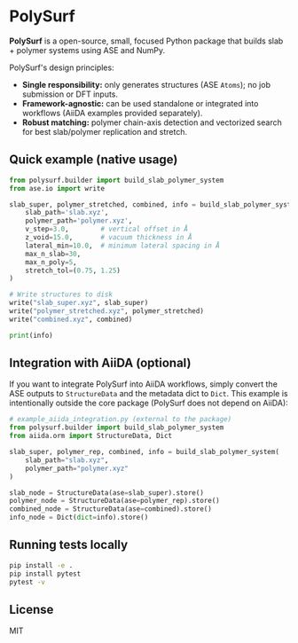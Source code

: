# PolySurf

**PolySurf** is a open-source, small, focused Python package that builds slab + polymer systems using ASE and NumPy.

PolySurf's design principles:
- **Single responsibility:** only generates structures (ASE `Atoms`); no job submission or DFT inputs.
- **Framework-agnostic:** can be used standalone or integrated into workflows (AiiDA examples provided separately).
- **Robust matching:** polymer chain-axis detection and vectorized search for best slab/polymer replication and stretch.

## Quick example (native usage)

```python
from polysurf.builder import build_slab_polymer_system
from ase.io import write

slab_super, polymer_stretched, combined, info = build_slab_polymer_system(
    slab_path='slab.xyz',
    polymer_path='polymer.xyz',
    v_step=3.0,        # vertical offset in Å
    z_void=15.0,       # vacuum thickness in Å
    lateral_min=10.0,  # minimum lateral spacing in Å
    max_n_slab=30,
    max_n_poly=5,
    stretch_tol=(0.75, 1.25)
)

# Write structures to disk
write("slab_super.xyz", slab_super)
write("polymer_stretched.xyz", polymer_stretched)
write("combined.xyz", combined)

print(info)
```

## Integration with AiiDA (optional)

If you want to integrate PolySurf into AiiDA workflows, simply convert the ASE outputs to `StructureData` and the metadata dict to `Dict`. This example is intentionally outside the core package (PolySurf does not depend on AiiDA):

```python
# example_aiida_integration.py (external to the package)
from polysurf.builder import build_slab_polymer_system
from aiida.orm import StructureData, Dict

slab_super, polymer_rep, combined, info = build_slab_polymer_system(
    slab_path="slab.xyz",
    polymer_path="polymer.xyz"
)

slab_node = StructureData(ase=slab_super).store()
polymer_node = StructureData(ase=polymer_rep).store()
combined_node = StructureData(ase=combined).store()
info_node = Dict(dict=info).store()
```

## Running tests locally

```bash
pip install -e .
pip install pytest
pytest -v
```

## License

MIT

